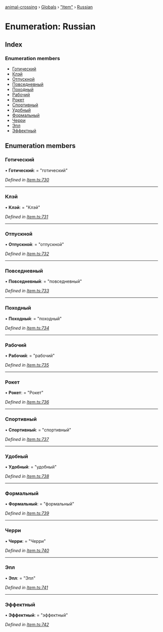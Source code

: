 [animal-crossing](../README.md) › [Globals](../globals.md) › ["Item"](../modules/_item_.md) › [Russian](_item_.russian.md)

# Enumeration: Russian

## Index

### Enumeration members

* [Готический](_item_.russian.md#готический)
* [Клэй](_item_.russian.md#клэй)
* [Отпускной](_item_.russian.md#отпускной)
* [Повседневный](_item_.russian.md#повседневный)
* [Походный](_item_.russian.md#походный)
* [Рабочий](_item_.russian.md#рабочий)
* [Рокет](_item_.russian.md#рокет)
* [Спортивный](_item_.russian.md#спортивный)
* [Удобный](_item_.russian.md#удобный)
* [Формальный](_item_.russian.md#формальный)
* [Черри](_item_.russian.md#черри)
* [Эпл](_item_.russian.md#эпл)
* [Эффектный](_item_.russian.md#эффектный)

## Enumeration members

###  Готический

• **Готический**: = "готический"

*Defined in [Item.ts:730](https://github.com/Norviah/animal-crossing/blob/2c80bbc/module/types/Item.ts#L730)*

___

###  Клэй

• **Клэй**: = "Клэй"

*Defined in [Item.ts:731](https://github.com/Norviah/animal-crossing/blob/2c80bbc/module/types/Item.ts#L731)*

___

###  Отпускной

• **Отпускной**: = "отпускной"

*Defined in [Item.ts:732](https://github.com/Norviah/animal-crossing/blob/2c80bbc/module/types/Item.ts#L732)*

___

###  Повседневный

• **Повседневный**: = "повседневный"

*Defined in [Item.ts:733](https://github.com/Norviah/animal-crossing/blob/2c80bbc/module/types/Item.ts#L733)*

___

###  Походный

• **Походный**: = "походный"

*Defined in [Item.ts:734](https://github.com/Norviah/animal-crossing/blob/2c80bbc/module/types/Item.ts#L734)*

___

###  Рабочий

• **Рабочий**: = "рабочий"

*Defined in [Item.ts:735](https://github.com/Norviah/animal-crossing/blob/2c80bbc/module/types/Item.ts#L735)*

___

###  Рокет

• **Рокет**: = "Рокет"

*Defined in [Item.ts:736](https://github.com/Norviah/animal-crossing/blob/2c80bbc/module/types/Item.ts#L736)*

___

###  Спортивный

• **Спортивный**: = "спортивный"

*Defined in [Item.ts:737](https://github.com/Norviah/animal-crossing/blob/2c80bbc/module/types/Item.ts#L737)*

___

###  Удобный

• **Удобный**: = "удобный"

*Defined in [Item.ts:738](https://github.com/Norviah/animal-crossing/blob/2c80bbc/module/types/Item.ts#L738)*

___

###  Формальный

• **Формальный**: = "формальный"

*Defined in [Item.ts:739](https://github.com/Norviah/animal-crossing/blob/2c80bbc/module/types/Item.ts#L739)*

___

###  Черри

• **Черри**: = "Черри"

*Defined in [Item.ts:740](https://github.com/Norviah/animal-crossing/blob/2c80bbc/module/types/Item.ts#L740)*

___

###  Эпл

• **Эпл**: = "Эпл"

*Defined in [Item.ts:741](https://github.com/Norviah/animal-crossing/blob/2c80bbc/module/types/Item.ts#L741)*

___

###  Эффектный

• **Эффектный**: = "эффектный"

*Defined in [Item.ts:742](https://github.com/Norviah/animal-crossing/blob/2c80bbc/module/types/Item.ts#L742)*
